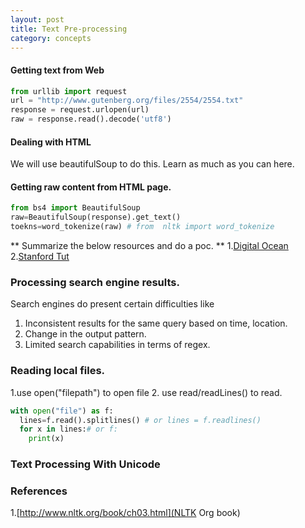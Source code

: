 ```yaml
---
layout: post
title: Text Pre-processing
category: concepts
---
```


#### Getting text from Web
```python
from urllib import request
url = "http://www.gutenberg.org/files/2554/2554.txt"
response = request.urlopen(url)
raw = response.read().decode('utf8')
```
#### Dealing with HTML
We will use beautifulSoup to do this. Learn as much as you can here.
#### Getting raw content from HTML page.
```python
from bs4 import BeautifulSoup
raw=BeautifulSoup(response).get_text()
toekns=word_tokenize(raw) # from  nltk import word_tokenize
```
** Summarize the below resources and do a poc. **
1.[Digital Ocean](https://www.digitalocean.com/community/tutorials/how-to-scrape-web-pages-with-beautiful-soup-and-python-3)
2.[Stanford Tut](http://web.stanford.edu/~zlotnick/TextAsData/Web_Scraping_with_Beautiful_Soup.html)


### Processing search engine results.
Search engines do present certain difficulties like
1. Inconsistent results for the same query based on time, location.
2. Change in the output pattern.
3. Limited search capabilities in terms of regex.

### Reading local files.
1.use open("filepath") to open file
2. use read/readLines() to read.
```python
with open("file") as f:
  lines=f.read().splitlines() # or lines = f.readlines()
  for x in lines:# or f:
    print(x)
```
### Text Processing With Unicode




### References
1.[http://www.nltk.org/book/ch03.html](NLTK Org book)
